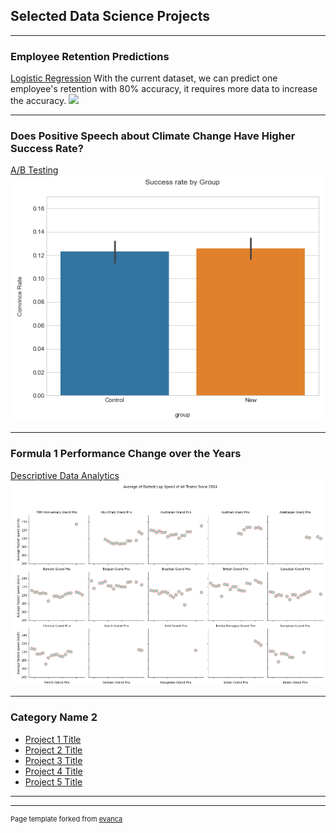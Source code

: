 ## Selected Data Science Projects 

---

### Employee Retention Predictions 

[Logistic Regression](/sample_page)
With the current dataset, we can predict one employee's retention with 80% accuracy, it requires more data to increase the accuracy.
<img src="images/empperfomace.PNG?raw=true"/>

---
### Does Positive Speech about Climate Change Have Higher Success Rate?
[A/B Testing](/pdf/sample_presentation.pdf)
<img src="images/climate.PNG?raw=true"/>

---
### Formula 1 Performance Change over the Years

[Descriptive Data Analytics](http://example.com/)
<img src="images/F1pic.PNG?raw=true"/>

---

### Category Name 2

- [Project 1 Title](http://example.com/)
- [Project 2 Title](http://example.com/)
- [Project 3 Title](http://example.com/)
- [Project 4 Title](http://example.com/)
- [Project 5 Title](http://example.com/)

---




---
<p style="font-size:11px">Page template forked from <a href="https://github.com/evanca/quick-portfolio">evanca</a></p>
<!-- Remove above link if you don't want to attibute -->
